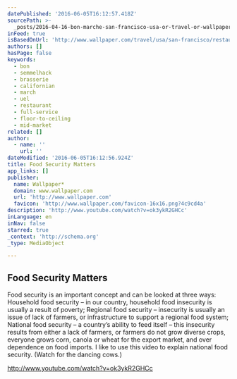 ```yaml
---
datePublished: '2016-06-05T16:12:57.418Z'
sourcePath: >-
  _posts/2016-04-16-bon-marche-san-francisco-usa-or-travel-or-wallpaper-magazin.md
inFeed: true
isBasedOnUrl: 'http://www.wallpaper.com/travel/usa/san-francisco/restaurants/bon-march'
authors: []
hasPage: false
keywords:
  - bon
  - semmelhack
  - brasserie
  - californian
  - march
  - uel
  - restaurant
  - full-service
  - floor-to-ceiling
  - mid-market
related: []
author:
  - name: ''
    url: ''
dateModified: '2016-06-05T16:12:56.924Z'
title: Food Security Matters
app_links: []
publisher:
  name: Wallpaper*
  domain: www.wallpaper.com
  url: 'http://www.wallpaper.com'
  favicon: 'http://www.wallpaper.com/favicon-16x16.png?4c9cd4a'
description: 'http://www.youtube.com/watch?v=ok3ykR2GHCc'
inLanguage: en
inNav: false
starred: true
_context: 'http://schema.org'
_type: MediaObject

---
```

<article style=""><h1>Food Security Matters</h1><p>Food security is an important concept and can be looked at three ways: Household food security – in our country, household food insecurity is usually a result of poverty; Regional food security – insecurity is usually an issue of lack of farmers, or infrastructure to support a regional food system; National food security – a country’s ability to feed itself – this insecurity results from either a lack of farmers, or farmers do not grow diverse crops, everyone grows corn, canola or wheat for the export market, and over dependence on food imports. I like to use this video to explain national food security. (Watch for the dancing cows.) </p></article>

http://www.youtube.com/watch?v=ok3ykR2GHCc